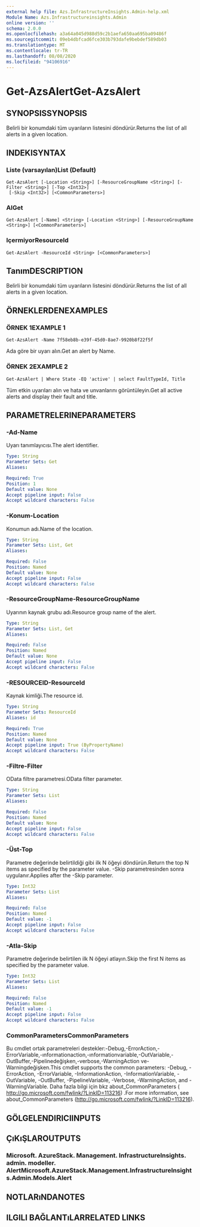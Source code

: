 ```yaml
---
external help file: Azs.InfrastructureInsights.Admin-help.xml
Module Name: Azs.Infrastructureinsights.Admin
online version: ''
schema: 2.0.0
ms.openlocfilehash: a3a64a045d988d59c2b1aefa650aa695ba09486f
ms.sourcegitcommit: 09eb4dbfcad6fce303b793dafe9bebdef589db03
ms.translationtype: MT
ms.contentlocale: tr-TR
ms.lasthandoff: 08/08/2020
ms.locfileid: "94106916"
---
```

# <span data-ttu-id="7a919-101">Get-AzsAlert</span><span class="sxs-lookup"><span data-stu-id="7a919-101">Get-AzsAlert</span></span>

## <span data-ttu-id="7a919-102">SYNOPSIS</span><span class="sxs-lookup"><span data-stu-id="7a919-102">SYNOPSIS</span></span>
<span data-ttu-id="7a919-103">Belirli bir konumdaki tüm uyarıların listesini döndürür.</span><span class="sxs-lookup"><span data-stu-id="7a919-103">Returns the list of all alerts in a given location.</span></span>

## <span data-ttu-id="7a919-104">INDEKI</span><span class="sxs-lookup"><span data-stu-id="7a919-104">SYNTAX</span></span>

### <span data-ttu-id="7a919-105">Liste (varsayılan)</span><span class="sxs-lookup"><span data-stu-id="7a919-105">List (Default)</span></span>
```
Get-AzsAlert [-Location <String>] [-ResourceGroupName <String>] [-Filter <String>] [-Top <Int32>]
 [-Skip <Int32>] [<CommonParameters>]
```

### <span data-ttu-id="7a919-106">Al</span><span class="sxs-lookup"><span data-stu-id="7a919-106">Get</span></span>
```
Get-AzsAlert [-Name] <String> [-Location <String>] [-ResourceGroupName <String>] [<CommonParameters>]
```

### <span data-ttu-id="7a919-107">Içermiyor</span><span class="sxs-lookup"><span data-stu-id="7a919-107">ResourceId</span></span>
```
Get-AzsAlert -ResourceId <String> [<CommonParameters>]
```

## <span data-ttu-id="7a919-108">Tanım</span><span class="sxs-lookup"><span data-stu-id="7a919-108">DESCRIPTION</span></span>
<span data-ttu-id="7a919-109">Belirli bir konumdaki tüm uyarıların listesini döndürür.</span><span class="sxs-lookup"><span data-stu-id="7a919-109">Returns the list of all alerts in a given location.</span></span>

## <span data-ttu-id="7a919-110">ÖRNEKLERDEN</span><span class="sxs-lookup"><span data-stu-id="7a919-110">EXAMPLES</span></span>

### <span data-ttu-id="7a919-111">ÖRNEK 1</span><span class="sxs-lookup"><span data-stu-id="7a919-111">EXAMPLE 1</span></span>
```
Get-AzsAlert -Name 7f58eb8b-e39f-45d0-8ae7-9920b8f22f5f
```

<span data-ttu-id="7a919-112">Ada göre bir uyarı alın.</span><span class="sxs-lookup"><span data-stu-id="7a919-112">Get an alert by Name.</span></span>

### <span data-ttu-id="7a919-113">ÖRNEK 2</span><span class="sxs-lookup"><span data-stu-id="7a919-113">EXAMPLE 2</span></span>
```
Get-AzsAlert | Where State -EQ 'active' | select FaultTypeId, Title
```

<span data-ttu-id="7a919-114">Tüm etkin uyarıları alın ve hata ve unvanlarını görüntüleyin.</span><span class="sxs-lookup"><span data-stu-id="7a919-114">Get all active alerts and display their fault and title.</span></span>

## <span data-ttu-id="7a919-115">PARAMETRELERINE</span><span class="sxs-lookup"><span data-stu-id="7a919-115">PARAMETERS</span></span>

### <span data-ttu-id="7a919-116">-Ad</span><span class="sxs-lookup"><span data-stu-id="7a919-116">-Name</span></span>
<span data-ttu-id="7a919-117">Uyarı tanımlayıcısı.</span><span class="sxs-lookup"><span data-stu-id="7a919-117">The alert identifier.</span></span>

```yaml
Type: String
Parameter Sets: Get
Aliases:

Required: True
Position: 1
Default value: None
Accept pipeline input: False
Accept wildcard characters: False
```

### <span data-ttu-id="7a919-118">-Konum</span><span class="sxs-lookup"><span data-stu-id="7a919-118">-Location</span></span>
<span data-ttu-id="7a919-119">Konumun adı.</span><span class="sxs-lookup"><span data-stu-id="7a919-119">Name of the location.</span></span>

```yaml
Type: String
Parameter Sets: List, Get
Aliases:

Required: False
Position: Named
Default value: None
Accept pipeline input: False
Accept wildcard characters: False
```

### <span data-ttu-id="7a919-120">-ResourceGroupName</span><span class="sxs-lookup"><span data-stu-id="7a919-120">-ResourceGroupName</span></span>
<span data-ttu-id="7a919-121">Uyarının kaynak grubu adı.</span><span class="sxs-lookup"><span data-stu-id="7a919-121">Resource group name of the alert.</span></span>

```yaml
Type: String
Parameter Sets: List, Get
Aliases:

Required: False
Position: Named
Default value: None
Accept pipeline input: False
Accept wildcard characters: False
```

### <span data-ttu-id="7a919-122">-RESOURCEID</span><span class="sxs-lookup"><span data-stu-id="7a919-122">-ResourceId</span></span>
<span data-ttu-id="7a919-123">Kaynak kimliği.</span><span class="sxs-lookup"><span data-stu-id="7a919-123">The resource id.</span></span>

```yaml
Type: String
Parameter Sets: ResourceId
Aliases: id

Required: True
Position: Named
Default value: None
Accept pipeline input: True (ByPropertyName)
Accept wildcard characters: False
```

### <span data-ttu-id="7a919-124">-Filtre</span><span class="sxs-lookup"><span data-stu-id="7a919-124">-Filter</span></span>
<span data-ttu-id="7a919-125">OData filtre parametresi.</span><span class="sxs-lookup"><span data-stu-id="7a919-125">OData filter parameter.</span></span>

```yaml
Type: String
Parameter Sets: List
Aliases:

Required: False
Position: Named
Default value: None
Accept pipeline input: False
Accept wildcard characters: False
```

### <span data-ttu-id="7a919-126">-Üst</span><span class="sxs-lookup"><span data-stu-id="7a919-126">-Top</span></span>
<span data-ttu-id="7a919-127">Parametre değerinde belirtildiği gibi ilk N öğeyi döndürün.</span><span class="sxs-lookup"><span data-stu-id="7a919-127">Return the top N items as specified by the parameter value.</span></span>
<span data-ttu-id="7a919-128">-Skip parametresinden sonra uygulanır.</span><span class="sxs-lookup"><span data-stu-id="7a919-128">Applies after the -Skip parameter.</span></span>

```yaml
Type: Int32
Parameter Sets: List
Aliases:

Required: False
Position: Named
Default value: -1
Accept pipeline input: False
Accept wildcard characters: False
```

### <span data-ttu-id="7a919-129">-Atla</span><span class="sxs-lookup"><span data-stu-id="7a919-129">-Skip</span></span>
<span data-ttu-id="7a919-130">Parametre değerinde belirtilen ilk N öğeyi atlayın.</span><span class="sxs-lookup"><span data-stu-id="7a919-130">Skip the first N items as specified by the parameter value.</span></span>

```yaml
Type: Int32
Parameter Sets: List
Aliases:

Required: False
Position: Named
Default value: -1
Accept pipeline input: False
Accept wildcard characters: False
```

### <span data-ttu-id="7a919-131">CommonParameters</span><span class="sxs-lookup"><span data-stu-id="7a919-131">CommonParameters</span></span>
<span data-ttu-id="7a919-132">Bu cmdlet ortak parametreleri destekler:-Debug,-ErrorAction,-ErrorVariable,-ınformationaction,-ınformationvariable,-OutVariable,-OutBuffer,-Pipelinedeğişken,-verbose,-WarningAction ve-Warningdeğişken.</span><span class="sxs-lookup"><span data-stu-id="7a919-132">This cmdlet supports the common parameters: -Debug, -ErrorAction, -ErrorVariable, -InformationAction, -InformationVariable, -OutVariable, -OutBuffer, -PipelineVariable, -Verbose, -WarningAction, and -WarningVariable.</span></span> <span data-ttu-id="7a919-133">Daha fazla bilgi için bkz about_CommonParameters ( http://go.microsoft.com/fwlink/?LinkID=113216) .</span><span class="sxs-lookup"><span data-stu-id="7a919-133">For more information, see about_CommonParameters (http://go.microsoft.com/fwlink/?LinkID=113216).</span></span>

## <span data-ttu-id="7a919-134">GÖLGELENDIRICI</span><span class="sxs-lookup"><span data-stu-id="7a919-134">INPUTS</span></span>

## <span data-ttu-id="7a919-135">ÇıKıŞLAR</span><span class="sxs-lookup"><span data-stu-id="7a919-135">OUTPUTS</span></span>

### <span data-ttu-id="7a919-136">Microsoft. AzureStack. Management. InfrastructureInsights. admin. modeller. Alert</span><span class="sxs-lookup"><span data-stu-id="7a919-136">Microsoft.AzureStack.Management.InfrastructureInsights.Admin.Models.Alert</span></span>

## <span data-ttu-id="7a919-137">NOTLARıNDA</span><span class="sxs-lookup"><span data-stu-id="7a919-137">NOTES</span></span>

## <span data-ttu-id="7a919-138">ILGILI BAĞLANTıLAR</span><span class="sxs-lookup"><span data-stu-id="7a919-138">RELATED LINKS</span></span>
